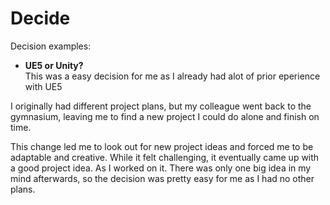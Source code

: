 # Decide 

Decision examples:

- **UE5 or Unity?** <br>
This was a easy decision for me as I already had alot of prior eperience with UE5

I originally had different project plans, but my colleague went back to the gymnasium, leaving me to find a new project I could do alone and finish on time.

This change led me to look out for new project ideas and forced me to be adaptable and creative. While it felt challenging, it eventually came up with a good project idea. As I worked on it.
There was only one big idea in my mind afterwards, so the decision was pretty easy for me as I had no other plans.
